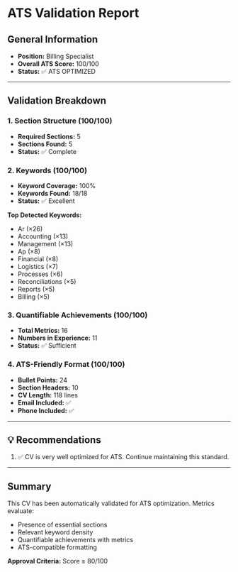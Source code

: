 # ATS Validation Report

## General Information

- **Position:** Billing Specialist
- **Overall ATS Score:** 100/100
- **Status:** ✅ ATS OPTIMIZED

---

## Validation Breakdown

### 1. Section Structure (100/100)

- **Required Sections:** 5
- **Sections Found:** 5
- **Status:** ✅ Complete

### 2. Keywords (100/100)

- **Keyword Coverage:** 100%
- **Keywords Found:** 18/18
- **Status:** ✅ Excellent

**Top Detected Keywords:**
- Ar (×26)
- Accounting (×13)
- Management (×13)
- Ap (×8)
- Financial (×8)
- Logistics (×7)
- Processes (×6)
- Reconciliations (×5)
- Reports (×5)
- Billing (×5)


### 3. Quantifiable Achievements (100/100)

- **Total Metrics:** 16
- **Numbers in Experience:** 11
- **Status:** ✅ Sufficient

### 4. ATS-Friendly Format (100/100)

- **Bullet Points:** 24
- **Section Headers:** 10
- **CV Length:** 118 lines
- **Email Included:** ✅
- **Phone Included:** ✅

---

## 💡 Recommendations

1. ✅ CV is very well optimized for ATS. Continue maintaining this standard.

---

## Summary

This CV has been automatically validated for ATS optimization. Metrics evaluate:
- Presence of essential sections
- Relevant keyword density
- Quantifiable achievements with metrics
- ATS-compatible formatting

**Approval Criteria:** Score ≥ 80/100

